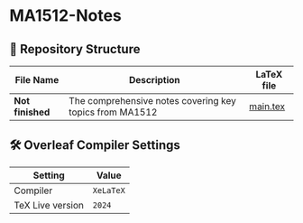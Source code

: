# MA1512-Notes
## 📂 **Repository Structure**
| **File Name**           | **Description**                                                          | **LaTeX file** |
|--------------------------|--------------------------------------------------------------------------|---------------|
| **Not finished** | The comprehensive notes covering key topics from MA1512          |[main.tex](./main.tex)|


## 🛠 **Overleaf Compiler Settings**

| **Setting**         | **Value**     |
|----------------------|---------------|
| Compiler            | `XeLaTeX`    |
| TeX Live version    | `2024`        |
